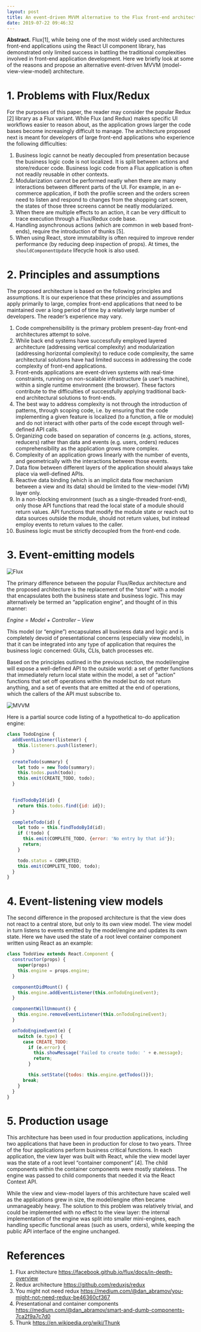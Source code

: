 ```yaml
---
layout: post
title: An event-driven MVVM alternative to the Flux front-end architecture 
date: 2019-07-22 09:46:32
---
```


**Abstract.** Flux[1], while being one of the most widely used architectures 
front-end applications using the React UI component library, has 
demonstrated only limited success in battling the traditional 
complexities involved in front-end application development. Here we 
briefly look at some of the reasons and propose an alternative event-driven MVVM 
(model-view-view-model) architecture.

# 1. Problems with Flux/Redux

For  the purposes of this paper, the reader may consider the popular Redux [2] library as a Flux variant. While Flux (and Redux) makes specific UI workflows easier to reason about, as the application grows larger the  code bases become increasingly difficult to manage. The architecture proposed next is meant for developers of large front-end applications who experience the following difficulties:

1. Business logic cannot be neatly decoupled from presentation because the business logic code is not localized. It is split between actions and store/reducer code. Business logic code from a Flux application is often not readily reusable in other contexts.
2. Modularization cannot be performed neatly when there are many interactions between different parts of the UI. For example, in an e-commerce application, if both the profile screen and the orders screen need to listen and respond to changes from the shopping cart screen, the states of those three screens cannot be neatly modularized.
3. When there are multiple effects to an action, it can be very difficult to trace execution through a Flux/Redux code base.
4. Handling asynchronous actions (which are common in web based front-ends), require the introduction of thunks [5].
5. When using React, store immutability is often required to improve render performance (by reducing deep inspection of props). At times, the `shouldComponentUpdate` lifecycle hook is also used.

# 2. Principles and assumptions  

The  proposed architecture is based on the following principles and  assumptions. It is our experience that these principles and assumptions apply primarily to large, complex front-end applications that need to be maintained over a long period of time by a relatively large number of developers. The reader’s experience may vary. 

1. Code comprehensibility is the primary problem present-day front-end architectures attempt to solve.
2. While  back end systems have successfully employed layered architecture  (addressing vertical complexity) and modularization (addressing  horizontal complexity) to reduce code complexity, the same architectural solutions have had limited success in addressing the code complexity of front-end applications. 
3. Front-ends applications are event-driven systems with real-time constraints,  running on non-scalable infrastructure (a user’s machine), within a single runtime environment (the browser). These factors contribute to the difficulties of successfully applying traditional back-end architectural solutions to front-ends.  
4. The  best way to address complexity is not through the introduction of patterns, through scoping code, i.e. by ensuring that the code implementing a given feature is localized (to a function, a file or module) and do not interact with other parts of the code except through well-defined API calls. 
5. Organizing code based on separation of concerns (e.g. actions, stores, reducers)  rather than data and events (e.g. users, orders) reduces comprehensibility as the application grows more complex. 
6. Complexity of an application grows linearly with the number of events, and  geometrically with the interactions between those events. 
7. Data flow between different layers of the application should always take place via well-defined APIs. 
8. Reactive  data binding (which is an implicit data flow mechanism between a view  and its data) should be limited to the view-model (VM) layer only. 
9. In  a non-blocking environment (such as a single-threaded front-end), only those API functions that read the local state of a module should return values. API functions that modify the module state or reach out to data sources outside the module, should not return values, but instead employ events to return values to the caller. 
10. Business logic must be strictly decoupled from the front-end code. 

# 3. Event-emitting models  

![Flux](/public/images/2019-07-22-flux/flux.png)

The  primary difference between the popular Flux/Redux architecture and the  proposed architecture is the replacement of the “store” with a model that encapsulates both the business state and business logic. This may  alternatively be termed an “application engine”, and thought of in this  manner: 

*Engine = Model + Controller – View* 

This  model (or “engine”) encapsulates all business data and logic and is completely devoid of presentational concerns (especially view models), in that it can be  integrated into any type of application that requires the business logic concerned: GUIs, CLIs, batch processes etc. 

Based  on the principles outlined in the previous section, the model/engine will expose a well-defined API to the outside world: a set of getter  functions that immediately return local state within the model, a set of "action" functions that set off operations within the model but do not return anything, and a set of events that are emitted at the end of operations, which the callers of the API must subscribe to. 

![MVVM](/public/images/2019-07-22-flux/mvvm.png)

Here is a partial  source code listing of a hypothetical to-do application engine: 

``` javascript
class TodoEngine { 
  addEventListener(listener) { 
    this.listeners.push(listener); 
  } 

  createTodo(summary) { 
    let todo = new Todo(summary); 
    this.todos.push(todo); 
    this.emit(CREATE_TODO, todo);  
  } 

 
  findTodoById(id) { 
    return this.todos.find({id: id}); 
  } 

  completeTodo(id) { 
    let todo = this.findTodoById(id); 
    if (!todo) { 
      this.emit(COMPLETE_TODO, {error: 'No entry by that id'}); 
      return; 
    } 

    todo.status = COMPLETED; 
    this.emit(COMPLETE_TODO, todo); 
  } 
} 

```



# 4. Event-listening view models 

The second difference in the proposed architecture is that the view does not react to a central store, but only to its own view model. The view model in turn listens to events emitted by the model/engine and updates its own state. Here we have used the state of a root level container component written using React as an example:

``` javascript
class TodoView extends React.Component { 
  constructor(props) {
    super(props)
    this.engine = props.engine;
  } 

  componentDidMount() { 
    this.engine.addEventListener(this.onTodoEngineEvent); 
  } 

  componentWillUnmount() { 
    this.engine.removeEventListener(this.onTodoEngineEvent); 
  } 

  onTodoEngineEvent(e) { 
    switch (e.type) { 
      case CREATE_TODO: 
        if (e.error) { 
          this.showMessage('Failed to create todo: ' + e.message); 
          return; 
        } 

        this.setState({todos: this.engine.getTodos()}); 
      break; 
    } 
  }
} 

```

 

# 5. Production usage  

This architecture has been used in four production applications, including two applications that have been in production for close to two years. Three of the four applications perform business critical functions. In  each application, the view layer was built with React, while the view  model layer was the state of a root level “container component” [4]. The child components within the container components were mostly stateless. The engine was passed to child components that needed it via the React Context API.

While the view and view-model layers of this architecture have scaled well as the applications grew in size, the model/engine often became unmanageably heavy. The solution to this problem was relatively trivial, and could be implemented with no effect to the view layer: the internal implementation of the engine was split into smaller mini-engines, each handling specific functional areas (such as users, orders), while  keeping the public API interface of the engine unchanged. 

# References 

1. Flux architecture https://facebook.github.io/flux/docs/in-depth-overview  
2. Redux architecture https://github.com/reduxjs/redux  
3. You might not need redux https://medium.com/@dan_abramov/you-might-not-need-redux-be46360cf367  
4. Presentational and container components https://medium.com/@dan_abramov/smart-and-dumb-components-7ca2f9a7c7d0 
5. Thunk https://en.wikipedia.org/wiki/Thunk

 